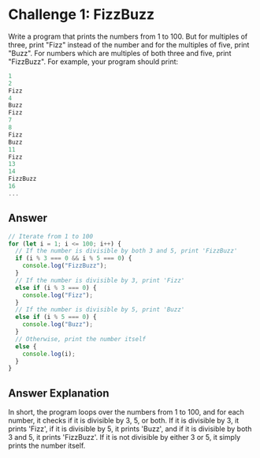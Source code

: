 # Challenge 1: FizzBuzz

Write a program that prints the numbers from 1 to 100. But for multiples of three, print "Fizz" instead of the number and for the multiples of five, print "Buzz". For numbers which are multiples of both three and five, print "FizzBuzz". For example, your program should print:

```javascript
1
2
Fizz
4
Buzz
Fizz
7
8
Fizz
Buzz
11
Fizz
13
14
FizzBuzz
16
...
```

## Answer

```javascript
// Iterate from 1 to 100
for (let i = 1; i <= 100; i++) {
  // If the number is divisible by both 3 and 5, print 'FizzBuzz'
  if (i % 3 === 0 && i % 5 === 0) {
    console.log("FizzBuzz");
  }
  // If the number is divisible by 3, print 'Fizz'
  else if (i % 3 === 0) {
    console.log("Fizz");
  }
  // If the number is divisible by 5, print 'Buzz'
  else if (i % 5 === 0) {
    console.log("Buzz");
  }
  // Otherwise, print the number itself
  else {
    console.log(i);
  }
}
```

## Answer Explanation

In short, the program loops over the numbers from 1 to 100, and for each number, it checks if it is divisible by 3, 5, or both. If it is divisible by 3, it prints 'Fizz', if it is divisible by 5, it prints 'Buzz', and if it is divisible by both 3 and 5, it prints 'FizzBuzz'. If it is not divisible by either 3 or 5, it simply prints the number itself.
